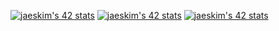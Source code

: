 [![jaeskim's 42 stats](https://badge42.herokuapp.com/api/stats/ybouali)](https://github.com/JaeSeoKim/badge42)
[![jaeskim's 42 stats](https://badge42.herokuapp.com/api/stats/ybouali)](https://github.com/JaeSeoKim/badge42)
[![jaeskim's 42 stats](https://badge42.herokuapp.com/api/stats/ybouali)](https://github.com/JaeSeoKim/badge42)

